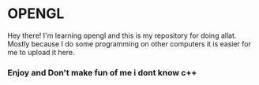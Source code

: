 # OPENGL
Hey there! I'm learning opengl and this is my repository for doing allat. Mostly because I do some programming on other computers it is easier for me to upload it here.

### Enjoy and Don't make fun of me i dont know c++
